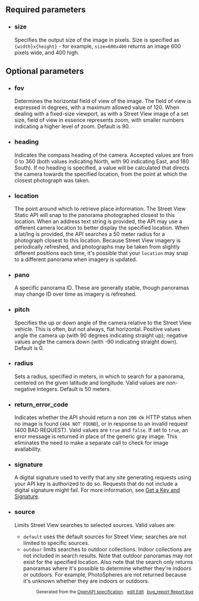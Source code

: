 <!--- This is a generated file, do not edit! -->
<!--- [START maps_http_parameters_streetview] -->
<h2 id="required-parameters">Required parameters</h2>

-   <h3 class="parameter-name" id="size">size</h3>

    Specifies the output size of the image in pixels. Size is specified as `{width}x{height}` - for example, `size=600x400` returns an image 600 pixels wide, and 400 high.

<h2 id="optional-parameters">Optional parameters</h2>

-   <h3 class="parameter-name" id="fov">fov</h3>

    Determines the horizontal field of view of the image. The field of view is expressed in degrees, with a maximum allowed value of 120. When dealing with a fixed-size viewport, as with a Street View image of a set size, field of view in essence represents zoom, with smaller numbers indicating a higher level of zoom. Default is 90.

-   <h3 class="parameter-name" id="heading">heading</h3>

    Indicates the compass heading of the camera. Accepted values are from 0 to 360 (both values indicating North, with 90 indicating East, and 180 South). If no heading is specified, a value will be calculated that directs the camera towards the specified location, from the point at which the closest photograph was taken.

-   <h3 class="parameter-name" id="location">location</h3>

    The point around which to retrieve place information. The Street View Static API will snap to the panorama photographed closest to this location. When an address text string is provided, the API may use a different camera location to better display the specified location. When a lat/lng is provided, the API searches a 50 meter radius for a photograph closest to this location. Because Street View imagery is periodically refreshed, and photographs may be taken from slightly different positions each time, it's possible that your `location` may snap to a different panorama when imagery is updated.

-   <h3 class="parameter-name" id="pano">pano</h3>

    A specific panorama ID. These are generally stable, though panoramas may change ID over time as imagery is refreshed.

-   <h3 class="parameter-name" id="pitch">pitch</h3>

    Specifies the up or down angle of the camera relative to the Street View vehicle. This is often, but not always, flat horizontal. Positive values angle the camera up (with 90 degrees indicating straight up); negative values angle the camera down (with -90 indicating straight down). Default is 0.

-   <h3 class="parameter-name" id="radius">radius</h3>

    Sets a radius, specified in meters, in which to search for a panorama, centered on the given latitude and longitude. Valid values are non-negative integers. Default is 50 meters.

-   <h3 class="parameter-name" id="return_error_code">return_error_code</h3>

    Indicates whether the API should return a non `200 Ok` HTTP status when no image is found (`404 NOT FOUND`), or in response to an invalid request (400 BAD REQUEST). Valid values are `true` and `false`. If set to `true`, an error message is returned in place of the generic gray image. This eliminates the need to make a separate call to check for image availability.

-   <h3 class="parameter-name" id="signature">signature</h3>

    A digital signature used to verify that any site generating requests using your API key is authorized to do so. Requests that do not include a digital signature might fail. For more information, see [Get a Key and Signature](https://developers.google.com/maps/documentation/streetview/get-api-key).

-   <h3 class="parameter-name" id="source">source</h3>

    Limits Street View searches to selected sources. Valid values are:

    -   `default` uses the default sources for Street View; searches are not limited to specific sources.
    -   `outdoor` limits searches to outdoor collections. Indoor collections are not included in search results. Note that outdoor panoramas may not exist for the specified location. Also note that the search only returns panoramas where it's possible to determine whether they're indoors or outdoors. For example, PhotoSpheres are not returned because it's unknown whether they are indoors or outdoors.


<p style="text-align: right; font-size: smaller;">Generated from the <a class="gc-analytics-event" data-category="GMP" data-label="openapi-github" href="https://github.com/googlemaps/openapi-specification" title="Google Maps Platform OpenAPI Specification" class="external">OpenAPI specification</a>.
<a class="gc-analytics-event" data-category="GMP" data-label="openapi-github-maps-http-parameters-streetview" data-action="edit" style="margin-left: 5px;" href="https://github.com/googlemaps/openapi-specification/tree/main/specification/parameters" title="Edit on GitHub"><span class="material-icons">edit</span> Edit</a>
<a class="gc-analytics-event" data-category="GMP" data-label="openapi-github-maps-http-parameters-streetview" data-action="bug" style="margin-left: 5px;" href="https://github.com/googlemaps/openapi-specification/issues/new?assignees=&labels=type%3A+bug%2C+triage+me&template=bug_report.md&title=[parameters] Bug - /maps/api/streetview" title="File bug for parameters on GitHub"><span class="material-icons">bug_report</span> Report bug</a>
</p>

<!--- [END maps_http_parameters_streetview] -->